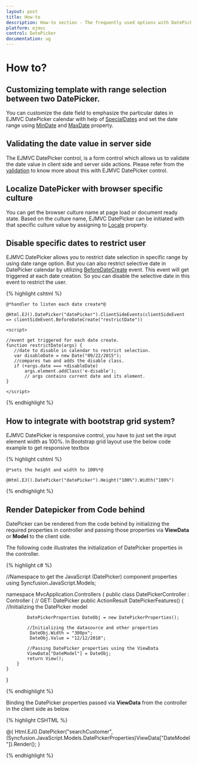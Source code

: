 ```yaml
---
layout: post
title: How-to
description: How-to section - The frequently used options with DatePicker 
platform: ejmvc
control: DatePicker
documentation: ug
---
```

# How to?

## Customizing template with range selection between two DatePicker. 

You can customize the date field to emphasize the particular dates in EJMVC DatePicker calendar with help of [SpecialDates](http://help.syncfusion.com/js/api/ejdatepicker#members:specialdates) and set the date range using [MinDate](http://help.syncfusion.com/js/api/ejdatepicker#members:mindate) and [MaxDate](http://help.syncfusion.com/js/api/ejdatepicker#members:maxdate) property. 

## Validating the date value in server side
	
The EJMVC DatePicker control, is a form control which  allows us to validate the date value in client side and server side actions. Please refer from the [validation](https://www.syncfusion.com/kb/5433/how-to-achieve-the-required-field-validation-for-datepicker-control-in-asp-net-mvc) to know more about this with EJMVC DatePicker control.

## Localize DatePicker with browser specific culture

You can get the browser culture name at page load or document ready state. Based on the culture name, EJMVC DatePicker can be initiated with that specific culture value by assigning to [Locale](http://help.syncfusion.com/js/api/ejdatepicker#members:locale) property. 

## Disable specific dates to restrict user

EJMVC DatePicker allows you to restrict date selection in specific range by using date range option. But you can also restrict selective date in DatePicker calendar by utilizing [BeforeDateCreate](http://help.syncfusion.com/js/api/ejdatepicker#events:beforedatecreate) event. This event will get triggered at each date creation. So you can disable the selective date in this event to restrict the user.

{% highlight cshtml %}

    @*handler to listen each date create*@

    @Html.EJ().DatePicker("datePicker").ClientSideEvents(clientSideEvent => clientSideEvent.BeforeDateCreate("restrictDate"))

    <script>   
   
    //event get triggered for each date create.
    function restrictDate(args) {
       //date to disable in calendar to restrict selection.
       var disableDate = new Date("09/22/2015"); 
       //compares two and adds the disable class.
       if (+args.date === +disableDate)                
           args.element.addClass('e-disable');  
           // args contains current date and its element.          
    }
         
    </script>


{% endhighlight %}

## How to integrate with bootstrap grid system? 

EJMVC DatePicker is responsive control, you have to just set the input element width as 100%. In Bootstrap grid layout use the below code example to get responsive textbox 

{% highlight cshtml %}

    @*sets the height and width to 100%*@

    @Html.EJ().DatePicker("datePicker").Height("100%").Width("100%")


{% endhighlight %}

## Render Datepicker from Code behind

DatePicker can be rendered from the code behind by initializing the required properties in controller and passing those properties via **ViewData** or **Model** to the client side.

The following code illustrates the initialization of DatePicker properties in the controller.

{% highlight c# %}

//Namespace to get the JavaScript (DatePicker) component properties
using Syncfusion.JavaScript.Models;

namespace MvcApplication.Controllers
{
    public class DatePickerController : Controller
    {
        // GET: DatePicker
        public ActionResult DatePickerFeatures()
        {
            //Initializing the DatePicker model

            DatePickerProperties DateObj = new DatePickerProperties();

            //Initializing the datasource and other properties
             DateObj.Width = "300px";
             DateObj.Value = "12/12/2018";
             
            //Passing DatePicker properties using the ViewData
            ViewData["DateModel"] = DateObj;
            return View();
        }
    }
}

{% endhighlight %}

Binding the DatePicker properties passed via **ViewData** from the controller in the client side as below.

{% highlight CSHTML %}

@{
    Html.EJ().DatePicker("searchCustomer",(Syncfusion.JavaScript.Models.DatePickerProperties)ViewData["DateModel"]).Render();
}

{% endhighlight %}
